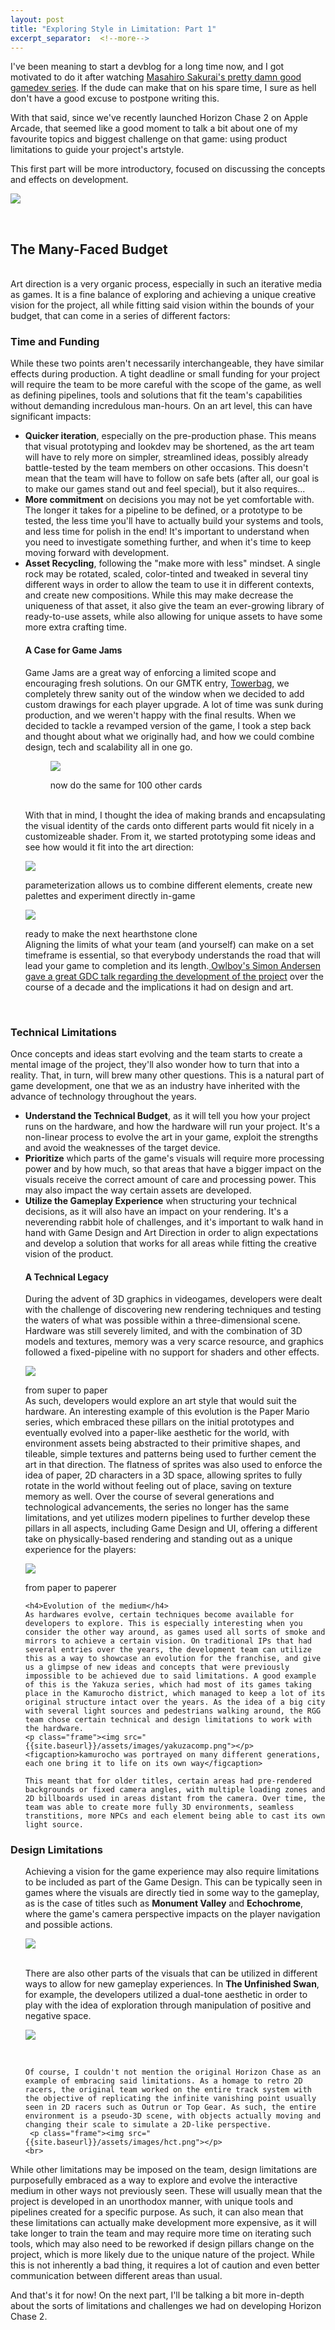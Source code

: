 ```yaml
---
layout: post
title: "Exploring Style in Limitation: Part 1"
excerpt_separator:  <!--more-->
---
```


 I've been meaning to start a devblog for a long time now, and I got motivated to do it after watching [Masahiro Sakurai's pretty damn good gamedev series]. If the dude can make that on his spare time, I sure as hell don't have a good excuse to postpone writing this.

With that said, since we've recently launched Horizon Chase 2 on Apple Arcade, that seemed like a good moment to talk a bit about one of my favourite topics and biggest challenge on that game: using product limitations to guide your project's artstyle.

This first part will be more introductory, focused on discussing the concepts and effects on development.

<p class="frame"><img src="{{site.baseurl}}/assets/images/yakuza.webp" style="max-width:80%"></p>

<!--more-->
<br>
<h2>The Many-Faced Budget</h2>
<br>
Art direction is a very organic process, especially in such an iterative media as games. It is a fine balance of exploring and achieving a unique creative vision for the project, all while fitting said vision within the bounds of your budget, that can come in a series of different factors:

<h3>Time and Funding</h3>
While these two points aren't necessarily interchangeable, they have similar effects during production. A tight deadline or small funding for your project will require the team to be more careful with the scope of the game, as well as defining pipelines, tools and solutions that fit the team's capabilities without demanding incredulous man-hours. On an art level, this can have significant impacts:

<ul>
    <li><b>Quicker iteration</b>, especially on the pre-production phase. This means that visual prototyping and lookdev may be shortened, as the art team will have to rely more on simpler, streamlined ideas, possibly already battle-tested by the team members on other occasions. This doesn't mean that the team will have to follow on safe bets (after all, our goal is to make our games stand out and feel special), but it also requires...</li>
    <li><b>More commitment</b> on decisions you may not be yet comfortable with. The longer it takes for a pipeline to be defined, or a prototype to be tested, the less time you'll have to actually build your systems and tools, and less time for polish in the end! It's important to understand when you need to investigate something further, and when it's time to keep moving forward with development.</li>
    <li><b>Asset Recycling</b>, following the "make more with less" mindset. A single rock may be rotated, scaled, color-tinted and tweaked in several tiny different ways in order to allow the team to use it in different contexts, and create new compositions. While this may make decrease the uniqueness of that asset, it also give the team an ever-growing library of ready-to-use assets, while also allowing for unique assets to have some more extra crafting time.</li>
    <h4> A Case for Game Jams </h4>
    Game Jams are a great way of enforcing a limited scope and encouraging fresh solutions. On our GMTK entry, <a href= "https://matheuscunegato.itch.io/towerbag">Towerbag</a>, we completely threw sanity out of the window when we decided to add custom drawings for each player upgrade. A lot of time was sunk during production, and we weren't happy with the final results. When we decided to tackle a revamped version of the game, I took a step back and thought about what we originally had, and how we could combine design, tech and scalability all in one go.
    <figure>
    <p class="frame"><img src="{{site.baseurl}}/assets/images/towerbag_comparison.png"></p>
    <figcaption>now do the same for 100 other cards</figcaption></figure>
    <br>
    With that in mind, I thought the idea of making brands and encapsulating the visual identity of the cards onto different parts would fit nicely in a customizeable shader. From it, we started prototyping some ideas and see how would it fit into the art direction:
    <p class="frame"><img src="{{site.baseurl}}/assets/images/towerbag_customization.png"></p>
    <figcaption>parameterization allows us to combine different elements, create new palettes and experiment directly in-game</figcaption>
    <p class="framePixel"><img src="{{site.baseurl}}/assets/images/cardsExample.gif"></p>
    <figcaption>ready to make the next hearthstone clone</figcaption>
    Aligning the limits of what your team (and yourself) can make on a set timeframe is essential, so that everybody understands the road that will lead your game to completion and its length.<a href= "https://www.youtube.com/watch?v=GxvIkLsyCso"> Owlboy's Simon Andersen gave a great GDC talk regarding the development of the project</a> over the course of a decade and the implications it had on design and art.
    <br>

</ul>
<br>
<h3>Technical Limitations</h3>
Once concepts and ideas start evolving and the team starts to create a mental image of the project, they'll also wonder how to turn that into a reality. That, in turn, will brew many other questions. This is a natural part of game development, one that we as an industry have inherited with the advance of technology throughout the years.
<br>
<ul>
    <li><b>Understand the Technical Budget</b>, as it will tell you how your project runs on the hardware, and how the hardware will run your project. It's a non-linear process to evolve the art in your game, exploit the strengths and avoid the weaknesses of the target device.</li> 
    <li><b>Prioritize</b> which parts of the game's visuals will require more processing power and by how much, so that areas that have a bigger impact on the visuals receive the correct amount of care and processing power. This may also impact the way certain assets are developed.</li>
    <li><b>Utilize the Gameplay Experience</b> when structuring your technical decisions, as it will also have an impact on your rendering. It's a neverending rabbit hole of challenges, and it's important to walk hand in hand with Game Design and Art Direction in order to align expectations and develop a solution that works for all areas while fitting the creative vision of the product.</li>
    <h4> A Technical Legacy</h4>
    During the advent of 3D graphics in videogames, developers were dealt with the challenge of discovering new rendering techniques and testing the waters of what was possible within a three-dimensional scene. Hardware was still severely limited, and with the combination of 3D models and textures, memory was a very scarce resource, and graphics followed a fixed-pipeline with no support for shaders and other effects.
    <p class="frame"><img src="{{site.baseurl}}/assets/images/paper_mario.png"></p>
    <figcaption>from super to paper </figcaption>
    As such, developers would explore an art style that would suit the hardware. An interesting example of this evolution is the Paper Mario series, which embraced these pillars on the initial prototypes and eventually evolved into a paper-like aesthetic for the world, with environment assets being abstracted to their primitive shapes, and tileable, simple textures and patterns being used to further cement the art in that direction. The flatness of sprites was also used to enforce the idea of paper, 2D characters in a 3D space, allowing sprites to fully rotate in the world without feeling out of place, saving on texture memory as well. Over the course of several generations and technological advancements, the series no longer has the same limitations, and yet utilizes modern pipelines to further develop these pillars in all aspects, including Game Design and UI, offering a different take on physically-based rendering and standing out as a unique experience for the players:
    <p class="frame"><img src="{{site.baseurl}}/assets/images/paper-mario-the-origami-king.jpg"></p>
    <figcaption>from paper to paperer </figcaption>
    
    <h4>Evolution of the medium</h4>
    As hardwares evolve, certain techniques become available for developers to explore. This is especially interesting when you consider the other way around, as games used all sorts of smoke and mirrors to achieve a certain vision. On traditional IPs that had several entries over the years, the development team can utilize this as a way to showcase an evolution for the franchise, and give us a glimpse of new ideas and concepts that were previously impossible to be achieved due to said limitations. A good example of this is the Yakuza series, which had most of its games taking place in the Kamurocho district, which managed to keep a lot of its original structure intact over the years. As the idea of a big city with several light sources and pedestrians walking around, the RGG team chose certain technical and design limitations to work with the hardware. 
    <p class="frame"><img src="{{site.baseurl}}/assets/images/yakuzacomp.png"></p>
    <figcaption>kamurocho was portrayed on many different generations, each one bring it to life on its own way</figcaption>

    This meant that for older titles, certain areas had pre-rendered backgrounds or fixed camera angles, with multiple loading zones and 2D billboards used in areas distant from the camera. Over time, the team was able to create more fully 3D environments, seamless transtitions, more NPCs and each element being able to cast its own light source.

</ul>

<h3>Design Limitations</h3>
<ul>
    Achieving a vision for the game experience may also require limitations to be included as part of the Game Design. This can be typically seen in games where the visuals are directly tied in some way to the gameplay, as is the case of titles such as <b>Monument Valley</b> and <b>Echochrome</b>, where the game's camera perspective impacts on the player navigation and possible actions.
     <p class="frame"><img src="{{site.baseurl}}/assets/images/monument_valley.webp"></p>
     <br>
    There are also other parts of the visuals that can be utilized in different ways to allow for new gameplay experiences. In <b>The Unfinished Swan</b>, for example, the developers utilized a dual-tone aesthetic in order to play with the idea of exploration through manipulation of positive and negative space.
     <p class="frame"><img src="{{site.baseurl}}/assets/images/unifinishedSwan.webp"></p>
     <br>
    
    Of course, I couldn't not mention the original Horizon Chase as an example of embracing said limitations. As a homage to retro 2D racers, the original team worked on the entire track system with the objective of replicating the infinite vanishing point usually seen in 2D racers such as Outrun or Top Gear. As such, the entire environment is a pseudo-3D scene, with objects actually moving and changing their scale to simulate a 2D-like perspective.
     <p class="frame"><img src="{{site.baseurl}}/assets/images/hct.png"></p>
    <br>
</ul>

While other limitations may be imposed on the team, design limitations are purposefully embraced as a way to explore and evolve the interactive medium in other ways not previously seen. These will usually mean that the project is developed in an unorthodox manner, with unique tools and pipelines created for a specific purpose. As such, it can also mean that these limitations can actually make development more expensive, as it will take longer to train the team and may require more time on iterating such tools, which may also need to be reworked if design pillars change on the project, which is more likely due to the unique nature of the project. While this is not inherently a bad thing, it requires a lot of caution and even better communication between different areas than usual.
<br>

And that's it for now! On the next part, I'll be talking a bit more in-depth about the sorts of limitations and challenges we had on developing Horizon Chase 2.


[Masahiro Sakurai's pretty damn good gamedev series]: https://www.youtube.com/c/sora_sakurai_en